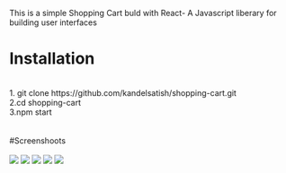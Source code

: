 This is a simple Shopping Cart buld with React- A Javascript liberary for building user interfaces

# Installation
  <br>
  1. git clone https://github.com/kandelsatish/shopping-cart.git <br>
  2.cd shopping-cart<br>
  3.npm start<br>
<br><br>
#Screenshoots
<br><br>
<img src="https://user-images.githubusercontent.com/66763012/123824809-146f0b00-d91e-11eb-86b7-2179a854b86d.png"/>
<img src="https://user-images.githubusercontent.com/66763012/123824825-16d16500-d91e-11eb-9b72-c96a0b2671c4.png"/>
<img src="https://user-images.githubusercontent.com/66763012/123824833-18029200-d91e-11eb-9c82-0c2329a4b88d.png"/>
<img src="https://user-images.githubusercontent.com/66763012/123824837-189b2880-d91e-11eb-8191-650546942f67.png"/>
<img src="https://user-images.githubusercontent.com/66763012/123824840-189b2880-d91e-11eb-89e9-8a55ecab3491.png"/>
